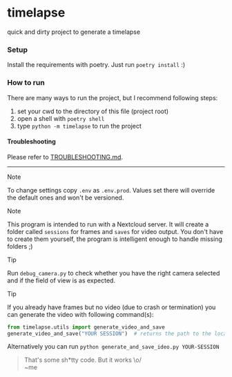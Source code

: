 # timelapse
quick and dirty project to generate a timelapse


### Setup
Install the requirements with poetry.
Just run ``poetry install`` :)

### How to run
There are many ways to run the project, but I recommend following steps:
1. set your cwd to the directory of this file (project root)
2. open a shell with ``poetry shell``
3. type ``python -m timelapse`` to run the project

#### Troubleshooting
Please refer to [TROUBLESHOOTING.md](./TROUBLESHOOTING.md).


---

> [!NOTE]  
> To change settings copy ``.env`` as ``.env.prod``. Values set there will override the default ones and won't be versioned.

> [!NOTE]
> This program is intended to run with a Nextcloud server. It will create a folder called ``sessions`` for frames and ``saves`` for video output. You don't have to create them yourself, the program is intelligent enough to handle missing folders ;)

> [!TIP]
> Run ``debug_camera.py`` to check whether you have the right camera selected and if the field of view is as expected.

> [!TIP]
> If you already have frames but no video (due to crash or termination) you can generate the video with following command(s):
> ```python
> from timelapse.utils import generate_video_and_save
> generate_video_and_save("YOUR SESSION")  # returns the path to the local copy
> ```
> Alternatively you can run ``python generate_and_save_ideo.py YOUR-SESSION``

> That's some sh*tty code. But it works \o/
> <br>~me
